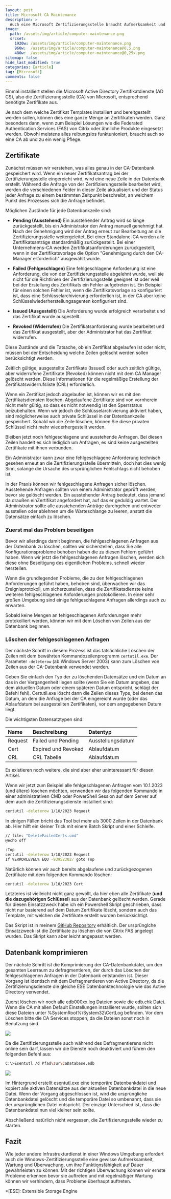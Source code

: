 ```yaml
---
layout: post
title: Microsoft CA Maintenance 
description: >
  Auch eine Microsoft Zertifizierungsstelle braucht Aufmerksamkeit und Pflege.
image: 
  path: /assets/img/article/computer-maintenance.png
  srcset:
    1920w: /assets/img/article/computer-maintenance.png
    960w:  /assets/img/article/computer-maintenance@0,5.png
    480w:  /assets/img/article/computer-maintenance@0,25x.png
sitemap: false
hide_last_modified: true
categories: [article]
tag: [Microsoft]
comments: false
---
```


Einmal installiert stellen die Microsoft Active Directory Zertifikatdienste (AD CS), also die Zertifizierungsstelle (CA) von Microsoft, entsprechend benötigte Zertifikate aus.

Je nach dem welche Zertifikat Templates installiert und bereitgestellt werden sollen, können dies eine ganze Menge an Zertifikaten werden. Ganz besonders dann, wenn zum Beispiel Lösungen wie die Federated Authentication Services (FAS) von Citrix oder ähnliche Produkte eingesetzt werden. Obwohl meistens alles reibungslos funktunioniert, braucht auch so eine CA ab und zu ein wenig Pflege.

## Zertifikate

Zunächst müssen wir verstehen, was alles genau in der CA-Datenbank gespeichert wird. Wenn ein neuer Zertifikatsantrag bei der Zertifizierungsstelle eingereicht wird, wird eine neue Zeile in der Datenbank erstellt. Während die Anfrage von der Zertifizierungsstelle bearbeitet wird, werden die verschiedenen Felder in dieser Zeile aktualisiert und der Status jeder Anfrage zu einem bestimmten Zeitpunkt beschreibt, an welchem Punkt des Prozesses sich die Anfrage befindet.

Möglichen Zustände für jede Datenbankzeile sind:

 * **Pending (Ausstehend)** Ein ausstehender Antrag wird so lange zurückgestellt, bis ein Administrator den Antrag manuell genehmigt hat. Nach der Genehmigung wird der Antrag erneut zur Bearbeitung an die Zertifizierungsstelle weitergeleitet. Bei einer Standalone-CA werden alle Zertifikatsanträge standardmäßig zurückgestellt. Bei einer Unternehmens-CA werden Zertifikatsanforderungen zurückgestellt, wenn in der Zertifikatsvorlage die Option "Genehmigung durch den CA-Manager erforderlich" ausgewählt wurde.

* **Failed (Fehlgeschlagen)** Eine fehlgeschlagene Anforderung ist eine Anforderung, die von der Zertifizierungsstelle abgelehnt wurde, weil sie nicht für die Richtlinien der Zertifizierungsstelle geeignet ist oder weil bei der Erstellung des Zertifikats ein Fehler aufgetreten ist. Ein Beispiel für einen solchen Fehler ist, wenn die Zertifikatsvorlage so konfiguriert ist, dass eine Schlüsselarchivierung erforderlich ist, in der CA aber keine Schlüsselwiederherstellungsagenten konfiguriert sind.

* **Issued (Ausgestellt)** Die Anforderung wurde erfolgreich verarbeitet und das Zertifikat wurde ausgestellt.

* **Revoked (Widerrufen)** Die Zertifikatsanforderung wurde bearbeitet und das Zertifikat ausgestellt, aber der Administrator hat das Zertifikat widerrufen.

Diese Zustände und die Tatsache, ob ein Zertifikat abgelaufen ist oder nicht, müssen bei der Entscheidung welche Zeilen gelöscht werden sollen berücksichtigt werden.

Zeitlich gültige, ausgestellte Zertifikate (Issued) oder auch zeitlich gültige, aber widerrufene Zertifikate (Revoked) können nicht mit dem CA Manager gelöscht werden. Diese Informationen für die regelmäßige Erstellung der Zertifikatswiderrufsliste (CRL) erforderlich.

Wenn ein Zertifikat jedoch abgelaufen ist, können wir es mit den Zertifikatsdiensten löschen. Abgelaufene Zertifikate sind von vornherein nicht mehr gültig, so dass es nicht notwendig ist den Sperrstatus beizubehalten. Wenn wir jedoch die Schlüsselarchivierung aktiviert haben, sind möglicherweise auch private Schlüssel in der Datenbankzeile gespeichert. Sobald wir die Zeile löschen, können Sie diese privaten Schlüssel nicht mehr wiederhergestellt werden.

Bleiben jetzt noch fehlgeschlagene und ausstehende Anfragen. Bei diesen Zeilen handelt es sich lediglich um Anfragen, es sind keine ausgestellten Zertifikate mit ihnen verbunden.

Ein Administrator kann zwar eine fehlgeschlagene Anforderung technisch gesehen erneut an die Zertifizierungsstelle übermitteln, doch hat dies wenig Sinn, solange die Ursache des ursprünglichen Fehlschlags nicht behoben ist.

In der Praxis können wir fehlgeschlagene Anfragen sicher löschen. Ausstehende Anfragen sollten von einem Administrator geprüft werden, bevor sie gelöscht werden. Ein ausstehender Antrag bedeutet, dass jemand da draußen einZertifikat angefordert hat, auf das er geduldig wartet. Der Administrator sollte alle ausstehenden Anträge durchgehen und entweder ausstellen oder ablehnen um die Warteschlange zu leeren, anstatt die Datensätze einfach zu löschen.

### Zuerst mal das Problem beseitigen

Bevor wir allerdings damit beginnen, die fehlgeschlagenen Anfragen aus der Datenbank zu löschen, sollten wir sicherstellen, dass Sie alle Konfigurationsprobleme behoben haben die zu diesen Fehlern geführt haben. Wenn wir jetzt die fehlgeschlagenen Anfragen löschen, werden sich diese ohne Beseitigung des eigentlichen Problems, schnell wieder herstellen.

Wenn die grundlegenden Probleme, die zu den fehlgeschlagenen Anforderungen geführt haben, behoben sind, überwachen wir das Ereignisprotokoll, um sicherzustellen, dass die Zertifikatsdienste keine weiteren fehlgeschlagenen Anforderungen protokollieren. In einer sehr großen Umgebung sind einige fehlgeschlagene Anfragen allerdings auch zu erwarten.

Sobald keine Mengen an fehlgeschlagenen Anforderungen mehr protokolliert werden, können wir mit dem Löschen von Zeilen aus der Datenbank beginnen.

### Löschen der fehlgeschlagenen Anfragen

Der nächste Schritt in diesem Prozess ist das tatsächliche Löschen der Zeilen mit dem bewährten Kommandozeilenprogramm `certutil.exe`. Der Parameter `-deleterow` (ab Windows Server 2003) kann zum Löschen von Zeilen aus der CA-Datenbank verwendet werden.

Geben Sie einfach den Typ der zu löschenden Datensätze und ein Datum an das in der Vergangenheit liegen sollte (wenn Sie ein Datum angeben, das dem aktuellen Datum oder einem späteren Datum entspricht, schlägt der Befehl fehl). Certutil.exe löscht dann die Zeilen dieses Typs, bei denen das Datum, an dem die Anfrage bei der CA eingereicht wurde (oder das Ablaufdatum bei ausgestellten Zertifikaten), vor dem angegebenen Datum liegt.

Die wichtigsten Datensatztypen sind:

| Name      | Beschreibung        | Datentyp           |
|:----------|:--------------------|:-------------------|
| Request   | Failed und Pending  | Ausstellungsdatum  |
| Cert      | Expired und Revoked | Ablaufdatum        |
| CRL       | CRL Tabelle         | Ablaufdatum        |

Es existieren noch weitere, die sind aber eher uninteressant für diesen Artikel.

Wenn wir jetzt zum Beispiel alle fehlgeschlagenen Anfragen vom 10.1.2023 (und ältere) löschen möchten, verwenden wir das folgenden Kommando in einer administrativen CMD oder PowerShell Session auf dem Server auf dem auch die Zertifizierungsdienste installiert sind:

~~~bash
certutil -deleterow 1/10/2023 Request
~~~

In einigen Fällen bricht das Tool bei mehr als 3000 Zeilen in der Datenbank ab. Hier hilft ein kleiner Trick mit einem Batch Skript und einer Schleife.

~~~bash
// file: "DeleteFailedCerts.cmd"
@echo off

:Top
certutil -deleterow 1/10/2023 Request
If %ERRORLEVEL% EQU -939523027 goto Top
~~~~

Natürlich können wir auch bereits abgelaufene und zurückgezogenen Zertifikate mit dem folgenden Kommando löschen:

~~~bash
certutil -deleterow 1/10/2023 Cert
~~~~

Letzteres ist vielleicht nicht ganz gewollt, da hier eben alle Zertifikate (**und die dazugehörigen Schlüssel**) aus der Datenbank gelöscht werden. Gerade für diesen Einsatzzweck habe ich ein Powershell Skript geschrieben, dass nicht nur basierend auf dem Datum Zertifikate löscht, sondern auch das Template, mit welchen die Zertifikate erstellt wurden berücksichtigt.

Das Skript ist in meinem [GitHub Repository][1] erhältlich. Der ursprünglche Einsatzzweck ist die Zertifikate zu löschen die von Citrix FAS angelegt wurden. Das Skript kann aber leicht angepasst werden.

## Datenbank komprimieren
Der nächste Schritt ist die Komprimierung der CA-Datenbankdatei, um den gesamten Leerraum zu defragmentieren, der durch das Löschen der fehlgeschlagenen Anfragen in der Datenbank entstanden ist. Dieser Vorgang ist identisch mit dem Defragmentieren von Active Directory, da die Zertifizierungsdienste die gleiche ESE Datenbanktechnologie wie das Active Directory verwendet.

Zuerst löschen wir noch alle edb000xx.log Dateien sowie die edb.chk Datei. Wenn die CA mit allen Default Einstellungen installieret wurde, sollten sich diese Dateien unter %SystemRoot%\System32\CertLog befinden. Vor dem Löschen bitte die CA Services stoppen, da die Dateien sonst noch in Benutzung sind.

![][2]

Da die Zertifizierungsstelle auch während des Defragmentierens nicht online sein darf, lassen wir die Dienste noch deaktiviert und führen den folgenden Befehl aus:

~~~bash
C:\>Esentutl /d Pfad\zur\CaDatabase.edb
~~~~

![][3]

Im Hintergrund erstellt esentutl.exe eine temporäre Datenbankdatei und kopiert alle aktiven Datensätze aus der aktuellen Datenbankdatei in die neue Datei. Wenn der Vorgang abgeschlossen ist, wird die ursprüngliche Datenbankdatei gelöscht und die temporäre Datei so umbenannt, dass sie der ursprünglichen Datei entspricht. Der einzige Unterschied ist, dass die Datenbankdatei nun viel kleiner sein sollte.

Abschließend natürlich nicht vergessen, die Zertifizierungsstelle wieder zu starten. 

## Fazit

Wie jeder andere Infrastrukturdienst in einer Windows Umgebung erfordert auch die Windows-Zertifizierungsstelle eine gewisse Aufmerksamkeit, Wartung und Überwachung, um ihre Funktionsfähigkeit auf Dauer gewährleisten zu können. Mit der richtigen Überwachung können wir ernste Probleme erkennen  bevor sie auftreten und mit regelmäßiger Wartung können wir verhindern, dass Probleme überhaupt auftreten.

*[ESE]: Extensible Storage Engine

[1]: https://github.com/thomaskrampe/PowerShell/tree/master/Citrix/FAS
[2]: /assets/img/article/microsoft-ca-maintenance-01.png
[3]: /assets/img/article/microsoft-ca-maintenance-02.png
